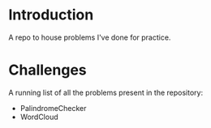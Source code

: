 # Introduction

A repo to house problems I've done for practice. 


# Challenges 

A running list of all the problems present in the repository: 

* PalindromeChecker
* WordCloud 

